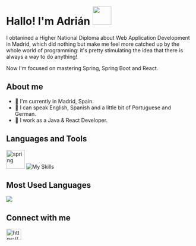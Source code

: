 <h1 align="left">Hallo! I'm Adrián <img src="https://camo.githubusercontent.com/e8e7b06ecf583bc040eb60e44eb5b8e0ecc5421320a92929ce21522dbc34c891/68747470733a2f2f6d656469612e67697068792e636f6d2f6d656469612f6876524a434c467a6361737252346961377a2f67697068792e676966" data-canonical-src="https://media.giphy.com/media/hvRJCLFzcasrR4ia7z/giphy.gif" style="width: 50px; display: inline-block;" data-target="animated-image.originalImage"> </h1>

I obtanined a Higher National Diploma about Web Application Development in Madrid, which did nothing but make me feel more catched up by the whole world of programming: it's pretty stimulating the idea that there is always a way to do anything!<br>

Now I'm focused on mastering Spring, Spring Boot and React.

## About me
- 🏡 I'm currently in Madrid, Spain.
- 💬 I can speak English, Spanish and a little bit of Portuguese and German.
- 🌱 I work as a Java & React Developer.
 
## Languages and Tools
<img src="https://www.vectorlogo.zone/logos/springio/springio-icon.svg" alt="spring" width="50" height="50"/> ![My Skills](https://skills.thijs.gg/icons?i=react,java,js,mysql,html,css,git,docker)

## Most Used Languages
<img src="https://github-readme-stats.vercel.app/api/top-langs?username=adrianmartin-consuegraj&layout=compact"/>


## Connect with me
<p align="left">
<a href="https://linkedin.com/in/adrianmartin-consuegraj" target="blank"><img align="center" src="https://raw.githubusercontent.com/rahuldkjain/github-profile-readme-generator/master/src/images/icons/Social/linked-in-alt.svg" alt="https://es.linkedin.com/in/adrianmartin-consuegraj" height="30" width="40" /></a>
</p>
